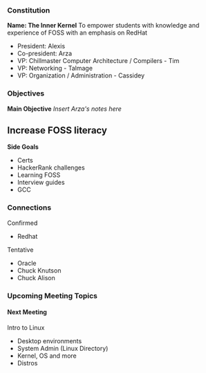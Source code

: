 ### Constitution
**Name: The Inner Kernel**
To empower students with knowledge and experience of FOSS with an emphasis on RedHat

- President: Alexis 
- Co-president: Arza
- VP: Chillmaster Computer Architecture / Compilers - Tim
- VP: Networking - Talmage
- VP: Organization / Administration - Cassidey

### Objectives
**Main Objective**
*Insert Arza's notes here*

Increase FOSS literacy
- 
**Side Goals**
- Certs
- HackerRank challenges
- Learning FOSS 
- Interview guides
- GCC

### Connections
Confirmed
- Redhat

Tentative
- Oracle
- Chuck Knutson
- Chuck Alison


### Upcoming Meeting Topics

#### Next Meeting
Intro to Linux
- Desktop environments
- System Admin (Linux Directory)
- Kernel, OS and more
- Distros
